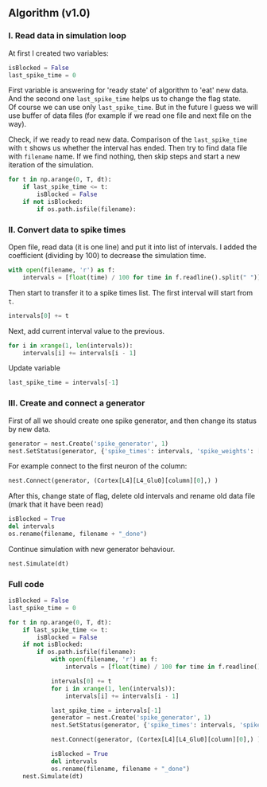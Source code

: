 ## Algorithm (v1.0)

### I. Read data in simulation loop

At first I created two variables:
```python
isBlocked = False
last_spike_time = 0
```
First variable is answering for 'ready state' of algorithm to 'eat' new data. And the second one `last_spike_time` helps us to change the flag state.  
Of course we can use only `last_spike_time`. But in the future I guess we will use buffer of data files (for example if we read one file and next file on the way).

Check, if we ready to read new data. Comparison of the `last_spike_time` with `t` shows us whether the interval has ended. Then try to find data file with `filename` name. If we find nothing, then skip steps and start a new iteration of the simulation.

```python
for t in np.arange(0, T, dt):
	if last_spike_time <= t:
		isBlocked = False
	if not isBlocked:
		if os.path.isfile(filename):
```

### II. Convert data to spike times
Open file, read data (it is one line) and put it into list of intervals. I added the coefficient (dividing by 100) to decrease the simulation time.
```python
with open(filename, 'r') as f:
	intervals = [float(time) / 100 for time in f.readline().split(" ")]
```

Then start to transfer it to a spike times list. The first interval will start from `t`.
```python
intervals[0] += t
```

Next, add current interval value to the previous.
```python
for i in xrange(1, len(intervals)):
	intervals[i] += intervals[i - 1]
```

Update variable
```python       
last_spike_time = intervals[-1]
```

### III. Create and connect a generator

First of all we should create one spike generator, and then change its status by new data.
```python     
generator = nest.Create('spike_generator', 1)
nest.SetStatus(generator, {'spike_times': intervals, 'spike_weights': [100. for i in intervals]})
```

For example connect to the first neuron of the column:
```python 
nest.Connect(generator, (Cortex[L4][L4_Glu0][column][0],) )
```

After this, change state of flag, delete old intervals and rename old data file (mark that it have been read)
```python 
isBlocked = True
del intervals
os.rename(filename, filename + "_done")
```

Continue simulation with new generator behaviour.
```python 
nest.Simulate(dt)
```

### Full code
```python 
isBlocked = False
last_spike_time = 0

for t in np.arange(0, T, dt):
    if last_spike_time <= t:
        isBlocked = False
    if not isBlocked:
        if os.path.isfile(filename):
            with open(filename, 'r') as f:
                intervals = [float(time) / 100 for time in f.readline().split(" ")]

            intervals[0] += t
            for i in xrange(1, len(intervals)):
                intervals[i] += intervals[i - 1]

            last_spike_time = intervals[-1]
            generator = nest.Create('spike_generator', 1)
            nest.SetStatus(generator, {'spike_times': intervals, 'spike_weights': [100. for i in intervals]})

            nest.Connect(generator, (Cortex[L4][L4_Glu0][column][0],) )

            isBlocked = True
            del intervals
            os.rename(filename, filename + "_done")
    nest.Simulate(dt)
```
